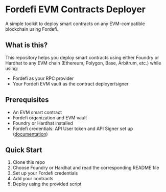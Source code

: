 # Fordefi EVM Contracts Deployer

A simple toolkit to deploy smart contracts on any EVM-compatible blockchain using Fordefi.

## What is this?

This repository helps you deploy smart contracts using either Foundry or Hardhat to any EVM chain (Ethereum, Polygon, Base, Arbitrum, etc.) while using:
- Fordefi as your RPC provider
- Your Fordefi EVM vault as the contract deployer/signer

## Prerequisites

- An EVM smart contract
- Fordefi organization and EVM vault
- Foundry or Hardhat installed
- Fordefi credentials: API User token and API Signer set up ([documentation](https://docs.fordefi.com/developers/program-overview))

## Quick Start

1. Clone this repo
2. Choose Foundry or Hardhat and read the corresponding README file
3. Set up your Fordefi credentials
4. Add your contracts
5. Deploy using the provided script
